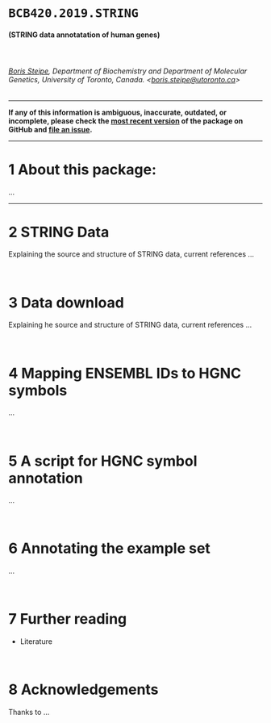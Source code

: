 # `BCB420.2019.STRING`

#### (STRING data annotatation of human genes)

&nbsp;

###### [Boris Steipe](https://orcid.org/0000-0002-1134-6758), Department of Biochemistry and Department of Molecular Genetics, University of Toronto, Canada. &lt;boris.steipe@utoronto.ca&gt;

----

**If any of this information is ambiguous, inaccurate, outdated, or incomplete, please check the [most recent version](https://github.com/hyginn/BCB420.2019.STRING) of the package on GitHub and [file an issue](https://github.com/hyginn/BCB420.2019.STRING/issues).**

----

# 1 About this package:

...


----

# 2 STRING Data

Explaining the source and structure of STRING data, current references ...



&nbsp;

# 3 Data download

Explaining he source and structure of STRING data, current references ...



&nbsp;

# 4 Mapping ENSEMBL IDs to HGNC symbols

 ...



&nbsp;

# 5 A script for HGNC symbol annotation

 ...



&nbsp;

# 6 Annotating the example set

 ...



&nbsp;

# 7 Further reading

- Literature

&nbsp;

# 8 Acknowledgements

Thanks to ...

&nbsp;

&nbsp;

<!-- END -->
